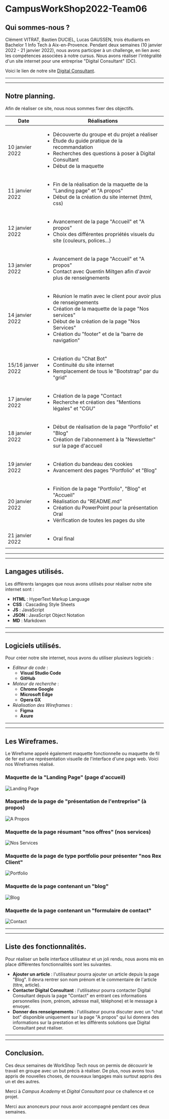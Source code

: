 # CampusWorkShop2022-Team06

## Qui sommes-nous ?
Clément VITRAT, Bastien DUCIEL, Lucas GAUSSEN, trois étudiants en Bachelor 1 Info Tech à Aix-en-Provence. Pendant deux semaines (10 janvier 2022 - 21 janvier 2022), nous avons participer à un challenge, en lien avec les compétences associées à notre cursus. Nous avons réaliser l'intégralité d'un site internet pour une entreprise "Digital Consultant" (DC).

Voici le lien de notre site [Digital Consultant](https://campusteam06.github.io/CampusWorkshop2022-Team06/).

-------------------------
-------------------------

## Notre planning.
Afin de réaliser ce site, nous nous sommes fixer des objectifs.

|Date           |          Réalisations                                 |
|---------------|-------------------------------------------------------|
|10 janvier 2022|<ul><li>Découverte du groupe et du projet a réaliser</li><li>Étude du guide    pratique de la recommandation</li><li>Recherches des questions à poser à Digital Consultant</li><li>Début de la maquette</li></ul>|
|11 janvier 2022|<ul><li>Fin de la réalisation de la maquette de la "Landing page" et "A propos"</li><li>Début de la création du site internet (html, css)</li></ul>|
|12 janvier 2022|<ul><li>Avancement de la page "Accueil" et "A propos"</li><li>Choix des différentes propriétés visuels du site (couleurs, polices...)</ul>|
|13 janvier 2022|<ul><li>Avancement de la page "Accueil" et "A propos"</li><li>Contact avec Quentin Miltgen afin d'avoir plus de renseignements</li></ul>|
|14 janvier 2022|<ul><li>Réunion le matin avec le client pour avoir plus de renseignements</li><li>Création de la maquette de la page "Nos services"</li><li>Début de la création de la page "Nos Services"</li><li>Création du "footer" et de la "barre de navigation"</li></ul>|
|15/16 janver 2022|<ul><li>Création du "Chat Bot"</li><li>Continuité du site internet</li><li>Remplacement de tous le "Bootstrap" par du "grid"</li></ul>|
|17 janvier 2022|<ul><li>Création de la page "Contact</li><li>Recherche et création des "Mentions légales" et "CGU"</li></ul>|
|18 janvier 2022|<ul><li>Début de réalisation de la page "Portfolio" et "Blog"</li><li>Création de l'abonnement à la "Newsletter" sur la page d'accueil</li></ul>|
|19 janvier 2022|<ul><li>Création du bandeau des cookies</li><li>Avancement des pages "Portfolio" et "Blog"</li></ul>|
|20 janvier 2022|<ul><li>Finition de la page "Portfolio", "Blog" et "Accueil"</li><li>Réalisation du "README.md"</li><li>Création du PowerPoint pour la présentation Oral</li><li>Vérification de toutes les pages du site</li></ul>|
|21 janvier 2022|<ul><li>Oral final</li></ul>|

-------------------------
-------------------------

## Langages utilisés.
Les différents langages que nous avons utilisés pour réaliser notre site internet sont :
* __HTML__ : HyperText Markup Language
* __CSS__ : Cascading Style Sheets
* __JS__ : JavaScript
* __JSON__ : JavaScript Object Notation
* __MD__ : Markdown

-------------------------
-------------------------

## Logiciels utilisés.
Pour créer notre site internet, nous avons du utiliser plusieurs logiciels :
* *Editeur de code* :
    * __Visual Studio Code__
    * __GitHub__
* *Moteur de recherche* :
    * __Chrome Google__
    * __Microsoft Edge__
    * __Opera GX__
* *Réalisation des Wireframes* :
    * __Figma__
    * __Axure__

-------------------------
-------------------------

## Les Wireframes.
Le Wireframe appelé également maquette fonctionnelle ou maquette de fil de fer est une représentation visuelle de l'interface d'une page web. Voici nos Wireframes réalisé.

### __Maquette de la "Landing Page" (page d'accueil)__
<img src="Maquette/Landing Page.png" alt="Landing Page"/>

<br>

### __Maquette de la page de "présentation de l'entreprise" (à propos)__
<img src="Maquette/A Propos.png" alt="A Propos"/>

<br>

### __Maquette de la page résumant "nos offres" (nos services)__
<img src="Maquette/Services.png" alt="Nos Services"/>

<br>

### __Maquette de la page de type portfolio pour présenter "nos Rex Client"__
<img src="Maquette/Portfolio.png" alt="Portfolio"/>

<br>

### __Maquette de la page contenant un "blog"__
<img src="Maquette/Blog.png" alt="Blog"/>

<br>

### __Maquette de la page contenant un "formulaire de contact"__
<img src="Maquette/Contact.png" alt="Contact"/>

-------------------------
-------------------------

## Liste des fonctionnalités.
Pour réaliser un belle interface utilisateur et un joli rendu, nous avons mis en place différentes fonctionnalités sont les suivantes.
* __Ajouter un article__ : l'utilisateur pourra ajouter un article depuis la page "Blog". Il devra rentrer son nom prénom et le commentaire de l'article (titre, article).
* __Contacter Digital Consultant__ : l'utilisateur pourra contacter Digital Consultant depuis la page "Contact" en entrant ces informations personnelles (nom, prénom, adresse mail, téléphone) et le message à envoyer.
* __Donner des renseignements__ : l'utilisateur pourra discuter avec un "chat bot" disponible uniquement sur la page "A propos" qui lui donnera des informations sur la prestation et les différents solutions que Digital Consultant peut réaliser.

-------------------------
-------------------------

## Conclusion.
Ces deux semaines de WorkShop Tech nous on permis de découvrir le travail en groupe avec un but précis à réaliser. De plus, nous avons tous appris de nouvelles choses, de nouveaux langages mais surtout appris des un et des autres.

Merci à *Campus Academy* et *Digital Consultant* pour ce challence et ce projet.

Merci aux anonceurs pour nous avoir accompagné pendant ces deux semaines.

